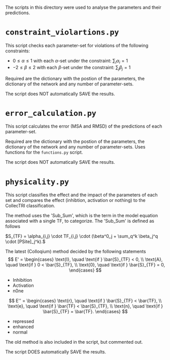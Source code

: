 The scripts in this directory were used to analyse the parameters and their predictions.

# `constraint_violartions.py`
This script checks each parameter-set for violations of the following constraints:
- $0 \le \alpha \le 1$ with each $\alpha$-set under the constraint: $\sum_i \alpha_i = 1$
- $-2 \le \beta \le 2$ with each $\beta$-set under the constraint: $\sum_j \beta_j = 1$


Required are the dictionary with the postion of the parameters, the dictionary of the network and any number of parameter-sets. 

The script does NOT automatically SAVE the results.

# `error_calculation.py`
This script calculates the error (MSA and RMSD) of the predictions of each parameter-set.

Required are the dictionary with the postion of the parameters, the dictionary of the network and any number of parameter-sets. 
Uses functions for the `functions.py` script.

The script does NOT automatically SAVE the results.

# `physicality.py`
This script classifies the effect and the impact of the parameters of each set and compares the effect (inhibtion, activation or nothing)
to the CollecTRI classification.

The method uses the 'Sub_Sum', which is the term in the model equation associated with a single TF, to categorize. The 'Sub_Sum' is 
defined as follows

$S_{TF} = \alpha_{i,j} \cdot TF_{i,j} \cdot (\beta^0_j + \sum_q^k \beta_j^q \cdot [PSite]_j^k).$

The latest (Colloqium) method decided by the following statements
$$ E' = \begin{cases}
	\text{I}, \quad \text{if } \bar{S}_{TF} < 0, \\
	\text{A}, \quad \text{if } 0 < \bar{S}_{TF}, \\
	\text{0}, \quad \text{if } \bar{S}_{TF} = 0,
	\end{cases} 
$$
- Inhibition
- Activation
- n0ne

$$ E'' = \begin{cases}
	\text{r}, \quad \text{if } \bar{S}_{TF} < \bar{TF}, \\
	\text{e}, \quad \text{if } \bar{TF} < \bar{S}_{TF}, \\
	\text{n}, \quad \text{if } \bar{S}_{TF} = \bar{TF}.
	\end{cases} 
$$
- repressed
- enhanced
- normal

The old method is also included in the script, but commented out.

The script DOES automatically SAVE the results.
